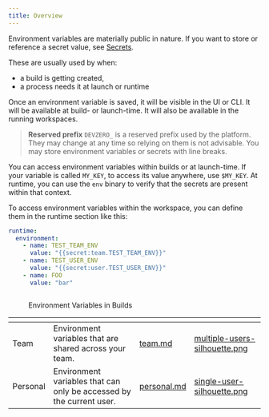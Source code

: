 ```yaml
---
title: Overview
---
```


Environment variables are materially public in nature. If you want to store or reference a secret value, see [Secrets](secrets.md).

These are usually used by when:

* a build is getting created,
* a process needs it at launch or runtime

Once an environment variable is saved, it will be visible in the UI or CLI. It will be available at build- or launch-time. It will also be available in the running workspaces.

> **Reserved prefix** `DEVZERO_` is a reserved prefix used by the platform. They may change at any time so relying on them is not advisable.
> You may store environment variables or secrets with line breaks.

You can access environment variables within builds or at launch-time. If your variable is called `MY_KEY`, to access its value anywhere, use `$MY_KEY`. At runtime, you can use the `env` binary to verify that the secrets are present within that context.

To access environment variables within the workspace, you can define them in the runtime section like this:

```yaml
runtime:
  environment:
    - name: TEST_TEAM_ENV
      value: "{{secret:team.TEST_TEAM_ENV}}"
    - name: TEST_USER_ENV
      value: "{{secret:user.TEST_USER_ENV}}"
    - name: FOO
      value: "bar"
```

<figure><img src="../.gitbook/assets/env-var-in-build.png" alt=""><figcaption><p>Environment Variables in Builds</p></figcaption></figure>

<table data-card-size="large" data-view="cards"><thead><tr><th></th><th></th><th data-hidden data-card-target data-type="content-ref"></th><th data-hidden data-card-cover data-type="files"></th></tr></thead><tbody><tr><td>Team</td><td>Environment variables that are shared across your team.</td><td><a href="team.md">team.md</a></td><td><a href="../.gitbook/assets/multiple-users-silhouette.png">multiple-users-silhouette.png</a></td></tr><tr><td>Personal</td><td>Environment variables that can only be accessed by the current user.</td><td><a href="personal.md">personal.md</a></td><td><a href="../.gitbook/assets/single-user-silhouette.png">single-user-silhouette.png</a></td></tr></tbody></table>
